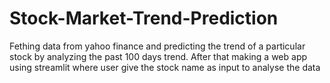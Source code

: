 # Stock-Market-Trend-Prediction
Fething data from yahoo finance and predicting the trend of a particular stock by analyzing the past 100 days trend. After that making a web app using streamlit where user give the stock name as input to analyse the data

